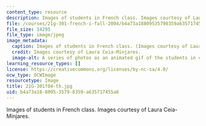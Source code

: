 ```yaml
---
content_type: resource
description: Images of students in French class. Images courtesy of Laura Ceia-Minjares.
file: /courses/21g-301-french-i-fall-2004/b4a73a18809535798359a635717455a6_21G-301f04-th.jpg
file_size: 14295
file_type: image/jpeg
image_metadata:
  caption: Images of students in French class. (Images courtesy of Laura Ceia-Minjares.)
  credit: Images courtesy of Laura Ceia-Minjares.
  image-alt: A series of photos as an animated gif of the students in class.
learning_resource_types: []
license: https://creativecommons.org/licenses/by-nc-sa/4.0/
ocw_type: OCWImage
resourcetype: Image
title: 21G-301f04-th.jpg
uid: b4a73a18-8095-3579-8359-a635717455a6
---
```

Images of students in French class. Images courtesy of Laura Ceia-Minjares.